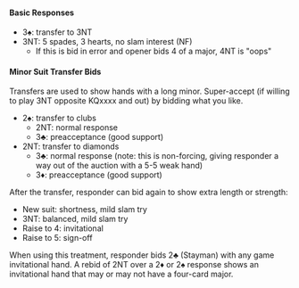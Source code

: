 #### Basic Responses
   * 3♠: transfer to 3NT
   * 3NT: 5 spades, 3 hearts, no slam interest (NF)
      * If this is bid in error and opener bids 4 of a major, 4NT is "oops"


#### Minor Suit Transfer Bids

Transfers are used to show hands with a long minor.
Super-accept (if willing to play 3NT opposite KQxxxx and out) by bidding what you like.

   * 2♠: transfer to clubs
      * 2NT: normal response
      * 3♣: preacceptance (good support)
   * 2NT: transfer to diamonds
      * 3♣: normal response (note: this is non-forcing, giving responder a way out of the auction with a 5-5 weak hand)
      * 3♦: preacceptance (good support)

After the transfer, responder can bid again to show extra length or strength:
   * New suit: shortness, mild slam try
   * 3NT: balanced, mild slam try
   * Raise to 4: invitational
   * Raise to 5: sign-off

When using this treatment, responder bids 2♣ (Stayman) with any game invitational hand. 
A rebid of 2NT over a 2♦ or 2♠ response shows an invitational hand that may or may not have a four-card major.
